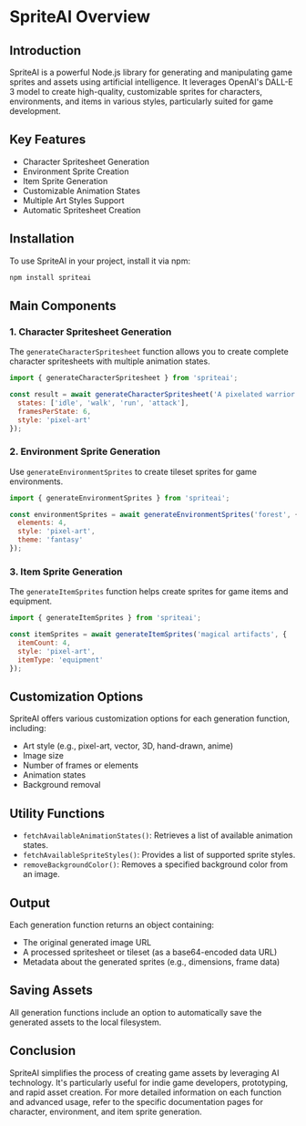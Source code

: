 # SpriteAI Overview

## Introduction

SpriteAI is a powerful Node.js library for generating and manipulating game sprites and assets using artificial intelligence. It leverages OpenAI's DALL-E 3 model to create high-quality, customizable sprites for characters, environments, and items in various styles, particularly suited for game development.

## Key Features

- Character Spritesheet Generation
- Environment Sprite Creation
- Item Sprite Generation
- Customizable Animation States
- Multiple Art Styles Support
- Automatic Spritesheet Creation

## Installation

To use SpriteAI in your project, install it via npm:

```bash
npm install spriteai
```

## Main Components

### 1. Character Spritesheet Generation

The `generateCharacterSpritesheet` function allows you to create complete character spritesheets with multiple animation states.

```javascript
import { generateCharacterSpritesheet } from 'spriteai';

const result = await generateCharacterSpritesheet('A pixelated warrior', {
  states: ['idle', 'walk', 'run', 'attack'],
  framesPerState: 6,
  style: 'pixel-art'
});
```

### 2. Environment Sprite Generation

Use `generateEnvironmentSprites` to create tileset sprites for game environments.

```javascript
import { generateEnvironmentSprites } from 'spriteai';

const environmentSprites = await generateEnvironmentSprites('forest', {
  elements: 4,
  style: 'pixel-art',
  theme: 'fantasy'
});
```

### 3. Item Sprite Generation

The `generateItemSprites` function helps create sprites for game items and equipment.

```javascript
import { generateItemSprites } from 'spriteai';

const itemSprites = await generateItemSprites('magical artifacts', {
  itemCount: 4,
  style: 'pixel-art',
  itemType: 'equipment'
});
```

## Customization Options

SpriteAI offers various customization options for each generation function, including:

- Art style (e.g., pixel-art, vector, 3D, hand-drawn, anime)
- Image size
- Number of frames or elements
- Animation states
- Background removal

## Utility Functions

- `fetchAvailableAnimationStates()`: Retrieves a list of available animation states.
- `fetchAvailableSpriteStyles()`: Provides a list of supported sprite styles.
- `removeBackgroundColor()`: Removes a specified background color from an image.

## Output

Each generation function returns an object containing:

- The original generated image URL
- A processed spritesheet or tileset (as a base64-encoded data URL)
- Metadata about the generated sprites (e.g., dimensions, frame data)

## Saving Assets

All generation functions include an option to automatically save the generated assets to the local filesystem.

## Conclusion

SpriteAI simplifies the process of creating game assets by leveraging AI technology. It's particularly useful for indie game developers, prototyping, and rapid asset creation. For more detailed information on each function and advanced usage, refer to the specific documentation pages for character, environment, and item sprite generation.